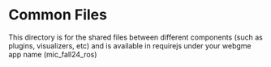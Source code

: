 # Common Files
This directory is for the shared files between different components (such as plugins, visualizers, etc) and is available in requirejs under your webgme app name (mic_fall24_ros)
